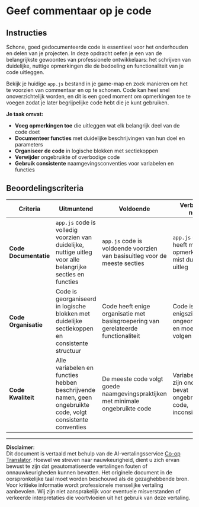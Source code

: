 <!--
CO_OP_TRANSLATOR_METADATA:
{
  "original_hash": "c162b3b3a1cafc1483c8015e9b266f0d",
  "translation_date": "2025-10-23T01:04:25+00:00",
  "source_file": "6-space-game/3-moving-elements-around/assignment.md",
  "language_code": "nl"
}
-->
# Geef commentaar op je code

## Instructies

Schone, goed gedocumenteerde code is essentieel voor het onderhouden en delen van je projecten. In deze opdracht oefen je een van de belangrijkste gewoontes van professionele ontwikkelaars: het schrijven van duidelijke, nuttige opmerkingen die de bedoeling en functionaliteit van je code uitleggen.

Bekijk je huidige `app.js` bestand in je game-map en zoek manieren om het te voorzien van commentaar en op te schonen. Code kan heel snel onoverzichtelijk worden, en dit is een goed moment om opmerkingen toe te voegen zodat je later begrijpelijke code hebt die je kunt gebruiken.

**Je taak omvat:**
- **Voeg opmerkingen toe** die uitleggen wat elk belangrijk deel van de code doet
- **Documenteer functies** met duidelijke beschrijvingen van hun doel en parameters
- **Organiseer de code** in logische blokken met sectiekoppen
- **Verwijder** ongebruikte of overbodige code
- **Gebruik consistente** naamgevingsconventies voor variabelen en functies

## Beoordelingscriteria

| Criteria | Uitmuntend | Voldoende | Verbetering nodig |
| -------- | ---------- | --------- | ----------------- |
| **Code Documentatie** | `app.js` code is volledig voorzien van duidelijke, nuttige uitleg voor alle belangrijke secties en functies | `app.js` code is voldoende voorzien van basisuitleg voor de meeste secties | `app.js` code heeft minimale opmerkingen en mist duidelijke uitleg |
| **Code Organisatie** | Code is georganiseerd in logische blokken met duidelijke sectiekoppen en consistente structuur | Code heeft enige organisatie met basisgroepering van gerelateerde functionaliteit | Code is enigszins ongeorganiseerd en moeilijk te volgen |
| **Code Kwaliteit** | Alle variabelen en functies hebben beschrijvende namen, geen ongebruikte code, volgt consistente conventies | De meeste code volgt goede naamgevingspraktijken met minimale ongebruikte code | Variabelennamen zijn onduidelijk, bevat ongebruikte code, inconsistente stijl |

---

**Disclaimer**:  
Dit document is vertaald met behulp van de AI-vertalingsservice [Co-op Translator](https://github.com/Azure/co-op-translator). Hoewel we streven naar nauwkeurigheid, dient u zich ervan bewust te zijn dat geautomatiseerde vertalingen fouten of onnauwkeurigheden kunnen bevatten. Het originele document in de oorspronkelijke taal moet worden beschouwd als de gezaghebbende bron. Voor kritieke informatie wordt professionele menselijke vertaling aanbevolen. Wij zijn niet aansprakelijk voor eventuele misverstanden of verkeerde interpretaties die voortvloeien uit het gebruik van deze vertaling.